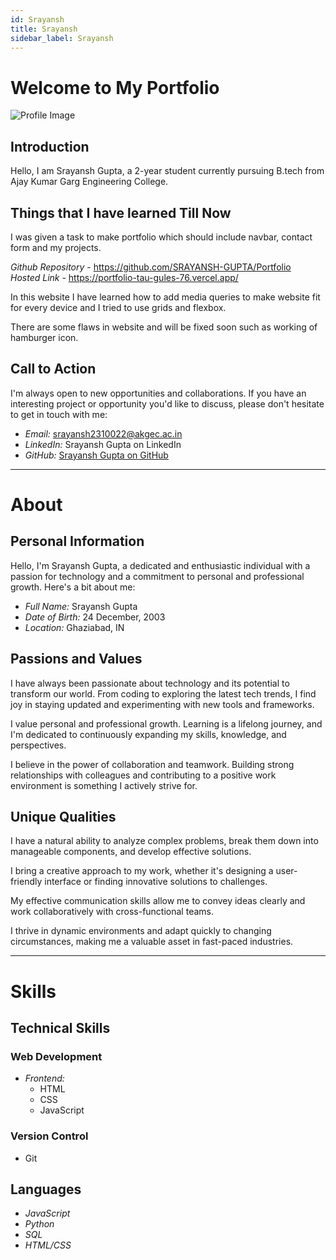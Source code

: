 ```yaml
---
id: Srayansh  
title: Srayansh
sidebar_label: Srayansh
---
```


# Welcome to My Portfolio


![Profile Image](https://miro.medium.com/v2/resize:fit:720/format:webp/1*MebmMJQUm2Nvn7UnZXcChg.jpeg)

## Introduction

Hello, I am Srayansh Gupta, a 2-year student currently pursuing B.tech from Ajay Kumar Garg Engineering College. 

## Things that I have learned Till Now
I was given a task to make portfolio which should include navbar, contact form and my projects.

*Github Repository* - https://github.com/SRAYANSH-GUPTA/Portfolio  <br>
*Hosted Link* - https://portfolio-tau-gules-76.vercel.app/

In this website I have learned how to add media queries to make website fit for every device and I tried to use grids and flexbox.

There are some flaws in website and will be fixed soon such as working of hamburger icon.
## Call to Action

I'm always open to new opportunities and collaborations. If you have an interesting project or opportunity you'd like to discuss, please don't hesitate to get in touch with me:

- *Email:* srayansh2310022@akgec.ac.in
- *LinkedIn:* Srayansh Gupta on LinkedIn
- *GitHub:* [Srayansh Gupta on GitHub](https://github.com/SRAYANSH-GUPTA)




-------------------------------------------------

# About


## Personal Information

Hello, I'm Srayansh Gupta, a dedicated and enthusiastic individual with a passion for technology and a commitment to personal and professional growth. Here's a bit about me:

- *Full Name:* Srayansh Gupta
- *Date of Birth:* 24 December, 2003
- *Location:* Ghaziabad, IN

## Passions and Values


I have always been passionate about technology and its potential to transform our world. From coding to exploring the latest tech trends, I find joy in staying updated and experimenting with new tools and frameworks.


I value personal and professional growth. Learning is a lifelong journey, and I'm dedicated to continuously expanding my skills, knowledge, and perspectives.


I believe in the power of collaboration and teamwork. Building strong relationships with colleagues and contributing to a positive work environment is something I actively strive for.


## Unique Qualities


I have a natural ability to analyze complex problems, break them down into manageable components, and develop effective solutions.


I bring a creative approach to my work, whether it's designing a user-friendly interface or finding innovative solutions to challenges.


My effective communication skills allow me to convey ideas clearly and work collaboratively with cross-functional teams.


I thrive in dynamic environments and adapt quickly to changing circumstances, making me a valuable asset in fast-paced industries.



-------------------------------------------------

# Skills




## Technical Skills

### Web Development

- *Frontend:*
  - HTML
  - CSS
  - JavaScript



### Version Control

- Git




## Languages

- *JavaScript*
- *Python*
- *SQL*
- *HTML/CSS*
